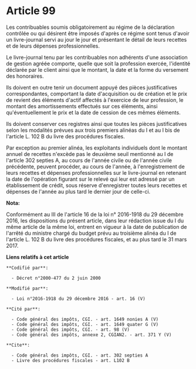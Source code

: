 # Article 99

Les contribuables soumis obligatoirement au régime de la déclaration contrôlée ou qui désirent être imposés d'après ce régime
sont tenus d'avoir un livre-journal servi au jour le jour et présentant le détail de leurs recettes et de leurs dépenses
professionnelles. 

Le livre-journal tenu par les contribuables non adhérents d'une association de gestion agréée comporte, quelle que soit la
profession exercée, l'identité déclarée par le client ainsi que le montant, la date et la forme du versement des honoraires. 

Ils doivent en outre tenir un document appuyé des pièces justificatives correspondantes, comportant la date d'acquisition ou
de création et le prix de revient des éléments d'actif affectés à l'exercice de leur profession, le montant des
amortissements effectués sur ces éléments, ainsi qu'éventuellement le prix et la date de cession de ces mêmes éléments. 

Ils doivent conserver ces registres ainsi que toutes les pièces justificatives selon les modalités prévues aux trois premiers
alinéas du I et au I bis de l'article L. 102 B du livre des procédures fiscales. 

Par exception au premier alinéa, les exploitants individuels dont le montant annuel de recettes n'excède pas le deuxième
seuil mentionné au I de l'article 302 septies A, au cours de l'année civile ou de l'année civile précédente, peuvent
procéder, au cours de l'année, à l'enregistrement de leurs recettes et dépenses professionnelles sur le livre-journal en
retenant la date de l'opération figurant sur le relevé qui leur est adressé par un établissement de crédit, sous réserve
d'enregistrer toutes leurs recettes et dépenses de l'année au plus tard le dernier jour de celle-ci.

**Nota:**

Conformément au III de l'article 16 de la loi n° 2016-1918 du 29 décembre 2016, les dispositions du présent article, dans
leur rédaction issue du I du même article de la même loi, entrent en vigueur à la date de publication de  l'arrêté du
ministre chargé du budget prévu au troisième alinéa du I de  l'article L. 102 B du livre des procédures fiscales, et au plus
tard le  31 mars 2017.

**Liens relatifs à cet article**

	**Codifié par**:

	  - Décret n°2000-477 du 2 juin 2000

	**Modifié par**:

	  - Loi n°2016-1918 du 29 décembre 2016 - art. 16 (V)

	**Cité par**:

	  - Code général des impôts, CGI. - art. 1649 nonies A (V)
	  - Code général des impôts, CGI. - art. 1649 quater G (V)
	  - Code général des impôts, CGI. - art. 98 (V)
	  - Code général des impôts, annexe 2, CGIAN2. - art. 371 Y (V)

	**Cite**:

	  - Code général des impôts, CGI. - art. 302 septies A
	  - Livre des procédures fiscales - art. L102 B
